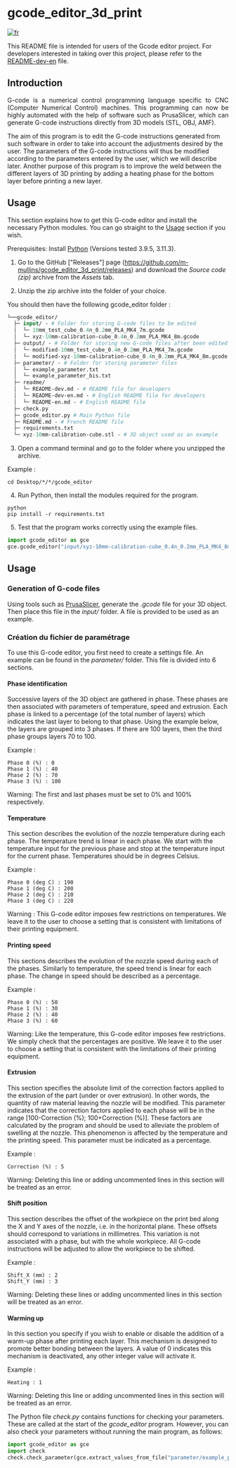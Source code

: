 # gcode_editor_3d_print

[![fr](https://img.shields.io/badge/lang-fr-blue.svg)](https://github.com/m-mullins/gcode_editor_3d_print/blob/main/README.md)

This README file is intended for users of the Gcode editor project. For developers interested in taking over this 
project, please refer to the [README-dev-en](README-dev-en.md) file.

## Introduction

<p align="justify">
G-code is a numerical control programming language specific to CNC (Computer Numerical Control) machines. This 
programming can now be highly automated with the help of software such as PrusaSlicer, which can generate G-code 
instructions directly from 3D models (STL, OBJ, AMF).

The aim of this program is to edit the G-code instructions generated from such software in order to take into account 
the adjustments desired by the user. The parameters of the G-code instructions will thus be modified according to the 
parameters entered by the user, which we will describe later. Another purpose of this program is to improve the weld 
between the different layers of 3D printing by adding a heating phase for the bottom layer before printing a new layer.
</p>

## Usage

This section explains how to get this G-code editor and install the necessary Python modules. 
You can go straight to the [Usage](#usage) section if you wish.

Prerequisites: Install [Python](https://www.python.org/downloads/) (Versions tested 3.9.5, 3.11.3).

1. Go to the GitHub ["Releases"] page (https://github.com/m-mullins/gcode_editor_3d_print/releases) and download the
*Source code (zip)* archive from the *Assets* tab.

2. Unzip the zip archive into the folder of your choice.

You should then have the following gcode_editor folder :

````graphql
└──gcode_editor/
  ├─ input/ - # Folder for storing G-code files to be edited
  │  └─ 10mm_test_cube_0.4n_0.2mm_PLA_MK4_7m.gcode
  │  └─ xyz-10mm-calibration-cube_0.4n_0.2mm_PLA_MK4_8m.gcode
  ├─ output/ - # Folder for storing new G-code files after been edited
  │  └─ modified-10mm_test_cube_0.4n_0.2mm_PLA_MK4_7m.gcode
  │  └─ modified-xyz-10mm-calibration-cube_0.4n_0.2mm_PLA_MK4_8m.gcode  
  ├─ parameter/ - # Folder for storing parameter files
  │  └─ example_parameter.txt
  │  └─ example_parameter_bis.txt
  ├─ readme/
  │  └─ README-dev.md - # README file for developers
  │  └─ README-dev-en.md - # English README file for developers
  │  └─ README-en.md - # English README file
  ├─ check.py
  ├─ gcode_editor.py # Main Python file
  ├─ README.md - # French README file
  ├─ requirements.txt
  └─ xyz-10mm-calibration-cube.stl - # 3D object used as an example
````

3. Open a command terminal and go to the folder where you unzipped the archive.

Example :
````commandline
cd Desktop/*/*/gcode_editor
````

4. Run Python, then install the modules required for the program.

````commandline
python
pip install -r requirements.txt
````

5. Test that the program works correctly using the example files.

````python
import gcode_editor as gce
gce.gcode_editor("input/xyz-10mm-calibration-cube_0.4n_0.2mm_PLA_MK4_8m.gcode", "parameter/example_parameter.txt")
````

## Usage

### Generation of G-code files

Using tools such as [PrusaSlicer](https://www.prusa3d.com/page/prusaslicer_424/), generate the *.gcode* file for your 3D
object. Then place this file in the *input/* folder. A file is provided to be used as an example.

### Création du fichier de paramétrage

To use this G-code editor, you first need to create a settings file. An example can be found in the *parameter/* 
folder. This file is divided into 6 sections.

#### Phase identification

Successive layers of the 3D object are gathered in phase. These phases are then associated with parameters of
temperature, speed and extrusion. Each phase is linked to a percentage (of the total number of layers) which indicates 
the last layer to belong to that phase. Using the example below, the layers are grouped into 3 phases. If there are 100 
layers, then the third phase groups layers 70 to 100.

Example :
````text
Phase 0 (%) : 0
Phase 1 (%) : 40
Phase 2 (%) : 70
Phase 3 (%) : 100
````

Warning: The first and last phases must be set to 0% and 100% respectively.

#### Temperature

This section describes the evolution of the nozzle temperature during each phase. The temperature trend is linear
in each phase. We start with the temperature input for the previous phase and stop at the temperature input for 
the current phase. Temperatures should be in degrees Celsius.

Example :
````text
Phase 0 (deg C) : 190
Phase 1 (deg C) : 200
Phase 2 (deg C) : 210
Phase 3 (deg C) : 220
````

Warning : This G-code editor imposes few restrictions on temperatures. We leave it to the user to choose a setting that 
is consistent with limitations of their printing equipment.

#### Printing speed

This sections describes the evolution of the nozzle speed during each of the phases. Similarly to temperature, the 
speed trend is linear for each phase. The change in speed should be described as a percentage.

Example :
````text
Phase 0 (%) : 50
Phase 1 (%) : 30
Phase 2 (%) : 40
Phase 3 (%) : 60
````

Warning: Like the temperature, this G-code editor imposes few restrictions. We simply check that the percentages are 
positive. We leave it to the user to choose a setting that is consistent with the limitations of their printing 
equipment.

#### Extrusion

This section specifies the absolute limit of the correction factors applied to the extrusion of the part (under or 
over extrusion). In other words, the quantity of raw material leaving the nozzle will be modified. This parameter 
indicates that the correction factors applied to each phase will be in the range 
[100-Correction (%); 100+Correction (%)]. These factors are calculated by the program and should be used to alleviate 
the problem of swelling at the nozzle. This phenomenon is affected by the temperature and the printing speed. This 
parameter must be indicated as a percentage.

Example :
````text
Correction (%) : 5
````

Warning: Deleting this line or adding uncommented lines in this section will be treated as an error.

#### Shift position

This section describes the offset of the workpiece on the print bed along the X and Y axes of the nozzle, i.e. in the 
horizontal plane. These offsets should correspond to variations in millimetres. This variation is not associated with 
a phase, but with the whole workpiece.  All G-code instructions will be adjusted to allow the workpiece to be shifted.

Example :
````text
Shift_X (mm) : 2
Shift_Y (mm) : 3
````

Warning: Deleting these lines or adding uncommented lines in this section will be treated as an error.

#### Warming up

In this section you specify if you wish to enable or disable the addition of a warm-up phase after printing each layer.
This mechanism is designed to promote better bonding between the layers. A value of 0 indicates this mechanism is 
deactivated, any other integer value will activate it.

Example :
````text
Heating : 1
````

Warning: Deleting this line or adding uncommented lines in this section will be treated as an error.

The Python file *check.py* contains functions for checking your parameters. These are called at the start of the
*gcode_editor* program. However, you can also check your parameters without running the main program, as follows:

````python
import gcode_editor as gce
import check
check.check_parameter(gce.extract_values_from_file("parameter/example_parameter_bis.txt"))
````